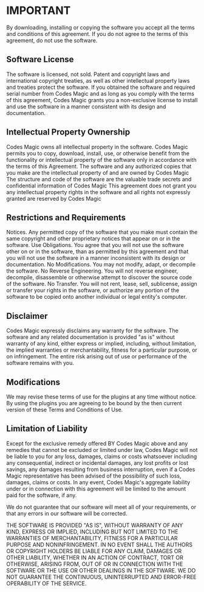 # IMPORTANT
By downloading, installing or copying the software you accept all the terms and conditions of this agreement.
If you do not agree to the terms of this agreement, do not use the software.

## Software License
The software is licensed, not sold. Patent and copyright laws and international copyright treaties, as well as other intellectual property laws and treaties protect the software.
If you obtained the software and required serial number from Codes Magic and as long as you comply with the terms of this agreement, Codes Magic grants you a non-exclusive license to install and use the software in a manner consistent with its design and documentation.

## Intellectual Property Ownership
Codes Magic owns all intellectual property in the software. Codes Magic permits you to copy, download, install, use, or otherwise benefit from the functionality or intellectual property of the software only in accordance with the terms of this Agreement.
The software and any authorized copies that you make are the intellectual property of and are owned by Codes Magic The structure and code of the software are the valuable trade secrets and confidential information of Codes Magic This agreement does not grant you any intellectual property rights in the software and all rights not expressly granted are reserved by Codes Magic

## Restrictions and Requirements
Notices. Any permitted copy of the software that you make must contain the same copyright and other proprietary notices that appear on or in the software.
Use Obligations. You agree that you will not use the software other on or in the software, than as permitted by this agreement and that you will not use the software in a manner inconsistent with its design or documentation.
No Modifications. You may not modify, adapt, or decompile the software.
No Reverse Engineering. You will not reverse engineer, decompile, disassemble or otherwise attempt to discover the source code of the software.
No Transfer. You will not rent, lease, sell, sublicense, assign or transfer your rights in the software, or authorize any portion of the software to be copied onto another individual or legal entity's computer.

## Disclaimer
Codes Magic expressly disclaims any warranty for the software. The software and any related documentation is provided "as is" without warranty of any kind, either express or implied, including, without limitation, the implied warranties or merchantability, fitness for a particular purpose, or on infringement. The entire risk arising out of use or performance of the software remains with you.

## Modifications
We may revise these terms of use for the plugins at any time without notice. By using the plugins you are agreeing to be bound by the then current version of these Terms and Conditions of Use.

## Limitation of Liability
Except for the exclusive remedy offered BY Codes Magic above and any remedies that cannot be excluded or limited under law, Codes Magic will not be liable to you for any loss, damages, claims or costs whatsoever including any consequential, indirect or incidental damages, any lost profits or lost savings, any damages resulting from business interruption, even if a Codes Magic representative has been advised of the possibility of such loss, damages, claims or costs. In any event, Codes Magic's aggregate liability under or in connection with this agreement will be limited to the amount paid for the software, if any.

We do not guarantee that our software will meet all of your requirements, or that any errors in our software will be corrected.

THE SOFTWARE IS PROVIDED "AS IS", WITHOUT WARRANTY OF ANY KIND, EXPRESS OR IMPLIED, INCLUDING BUT NOT LIMITED TO THE WARRANTIES OF MERCHANTABILITY, FITNESS FOR A PARTICULAR PURPOSE AND NONINFRINGEMENT. IN NO EVENT SHALL THE AUTHORS OR COPYRIGHT HOLDERS BE LIABLE FOR ANY CLAIM, DAMAGES OR OTHER LIABILITY, WHETHER IN AN ACTION OF CONTRACT, TORT OR OTHERWISE, ARISING FROM, OUT OF OR IN CONNECTION WITH THE SOFTWARE OR THE USE OR OTHER DEALINGS IN THE SOFTWARE. WE DO NOT GUARANTEE THE CONTINUOUS, UNINTERRUPTED AND ERROR-FREE OPERABILITY OF THE SERVICE.